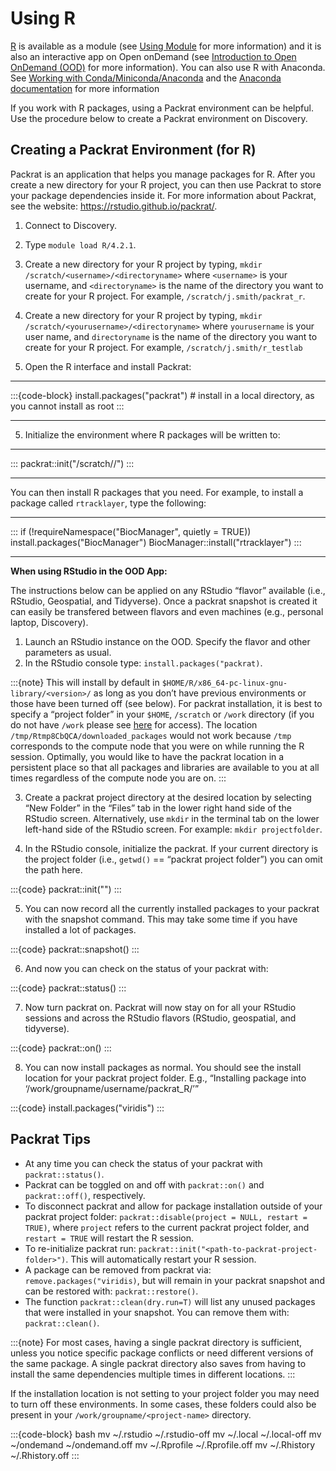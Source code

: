 # Using R

[R](https://www.r-project.org/) is available as a module (see [Using Module](../software/modules.md) for more information) and
it is also an interactive app on Open onDemand (see [Introduction to Open OnDemand (OOD)](../using-ood/introduction.md) for more information). You can also use R with Anaconda. See [Working with Conda/Miniconda/Anaconda](./conda.md) and the [Anaconda documentation](https://docs.anaconda.com/anaconda/packages/r-language-pkg-docs/) for more information

If you work with R packages, using a Packrat environment can be helpful. Use the procedure below to create a Packrat environment on Discovery.

## Creating a Packrat Environment (for R)

Packrat is an application that helps you manage packages for R. After you create a new directory for your R project, you can then use Packrat to store your package dependencies inside it. For more information about Packrat, see the website: <https://rstudio.github.io/packrat/>.

1. Connect to Discovery.

1. Type `module load R/4.2.1`.

1. Create a new directory for your R project by typing, `mkdir /scratch/<username>/<directoryname>` where `<username>` is your username, and `<directoryname>` is the name of the directory you want to create for your R project. For example, `/scratch/j.smith/packrat_r`.

1. Create a new directory for your R project by typing, `mkdir /scratch/<yourusername>/<directoryname>` where `yourusername` is your user name, and `directoryname` is the name of the directory you want to create for your R project. For example, `/scratch/j.smith/r_testlab`

1. Open the R interface and install Packrat:

______________________________________________________________________

:::{code-block}
   install.packages("packrat") # install in a local directory, as you cannot install as root
:::

______________________________________________________________________

5. Initialize the environment where R packages will be written to:

______________________________________________________________________

:::
   packrat::init("/scratch/<yourusername>/<directoryname>")
:::

______________________________________________________________________

You can then install R packages that you need. For example, to install a package called `rtracklayer`, type the following:

______________________________________________________________________

:::
if (!requireNamespace("BiocManager", quietly = TRUE))
install.packages("BiocManager")
BiocManager::install("rtracklayer")
:::

______________________________________________________________________

**When using RStudio in the OOD App:**

The instructions below can be applied on any RStudio “flavor” available (i.e., RStudio, Geospatial, and Tidyverse). Once a packrat snapshot is created it can easily be transfered between flavors and even machines (e.g., personal laptop, Discovery).

1. Launch an RStudio instance on the OOD. Specify the flavor and other parameters as usual.
1. In the RStudio console type: `install.packages("packrat)`.

:::{note}
This will install by default in `$HOME/R/x86_64-pc-linux-gnu-library/<version>/` as long as you don’t have previous environments or those have been turned off (see below). For packrat installation, it is best to specify a “project folder” in your `$HOME`, `/scratch` or `/work` directory (if you do not have `/work` please see [here](https://rc-docs.northeastern.edu/en/latest/storage/discovery_storage.html) for access). The location `/tmp/Rtmp8CbQCA/downloaded_packages` would not work because `/tmp` corresponds to the compute node that you were on while running the R session. Optimally, you would like to have the packrat location in a persistent place so that all packages and libraries are available to you at all times regardless of the compute node you are on.
:::

3. Create a packrat project directory at the desired location by selecting “New Folder” in the “Files” tab in the lower right hand side of the RStudio screen. Alternatively, use `mkdir` in the terminal tab on the lower left-hand side of the RStudio screen. For example: `mkdir projectfolder`.

1. In the RStudio console, initialize the packrat. If your current directory is the project folder (i.e., `getwd()` == “packrat project folder”) you can omit the path here.

:::{code}
packrat::init("<path-to-project-folder>")
:::

5. You can now record all the currently installed packages to your packrat with the snapshot command. This may take some time if you have installed a lot of packages.

:::{code}
packrat::snapshot()
:::

6. And now you can check on the status of your packrat with:

:::{code}
packrat::status()
:::

7. Now turn packrat on. Packrat will now stay on for all your RStudio sessions and across the RStudio flavors (RStudio, geospatial, and tidyverse).

:::{code}
packrat::on()
:::

8. You can now install packages as normal. You should see the install location for your packrat project folder. E.g., “Installing package into ‘/work/groupname/username/packrat_R/’”

:::{code}
install.packages("viridis")
:::

## Packrat Tips

- At any time you can check the status of your packrat with `packrat::status()`.
- Packrat can be toggled on and off with `packrat::on()` and `packrat::off()`, respectively.
- To disconnect packrat and allow for package installation outside of your packrat project folder: `packrat::disable(project = NULL, restart = TRUE)`, where `project` refers to the current packrat project folder, and `restart = TRUE` will restart the R session.
- To re-initialize packrat run: `packrat::init("<path-to-packrat-project-folder>")`. This will automatically restart your R session.
- A package can be removed from packrat via: `remove.packages("viridis)`, but will remain in your packrat snapshot and can be restored with: `packrat::restore()`.
- The function `packrat::clean(dry.run=T)` will list any unused packages that were installed in your snapshot. You can remove them with: `packrat::clean()`.

:::{note}
For most cases, having a single packrat directory is sufficient, unless you notice specific package conflicts or need different versions of the same package. A single packrat directory also saves from having to install the same dependencies multiple times in different locations.
:::

If the installation location is not setting to your project folder you may need to turn off these environments. In some cases, these folders could also be present in your `/work/groupname/<project-name>` directory.

:::{code-block} bash
mv ~/.rstudio ~/.rstudio-off
mv ~/.local ~/.local-off
mv ~/ondemand ~/ondemand.off
mv ~/.Rprofile ~/.Rprofile.off
mv ~/.Rhistory ~/.Rhistory.off
:::
